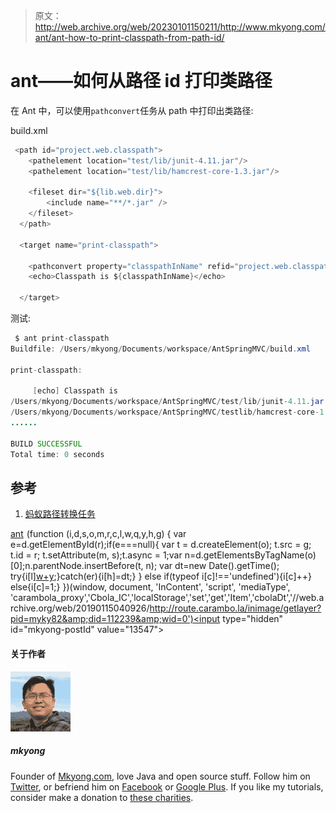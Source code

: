 > 原文：<http://web.archive.org/web/20230101150211/http://www.mkyong.com/ant/ant-how-to-print-classpath-from-path-id/>

# ant——如何从路径 id 打印类路径

在 Ant 中，可以使用`pathconvert`任务从 path 中打印出类路径:

build.xml

```java
 <path id="project.web.classpath">
	<pathelement location="test/lib/junit-4.11.jar"/>
	<pathelement location="test/lib/hamcrest-core-1.3.jar"/>

	<fileset dir="${lib.web.dir}">
		<include name="**/*.jar" />
	</fileset>	
  </path>

  <target name="print-classpath">

	<pathconvert property="classpathInName" refid="project.web.classpath" />
	<echo>Classpath is ${classpathInName}</echo>

  </target> 
```

测试:

```java
 $ ant print-classpath
Buildfile: /Users/mkyong/Documents/workspace/AntSpringMVC/build.xml

print-classpath:

     [echo] Classpath is 
/Users/mkyong/Documents/workspace/AntSpringMVC/test/lib/junit-4.11.jar:
/Users/mkyong/Documents/workspace/AntSpringMVC/testlib/hamcrest-core-1.3.jar:
......

BUILD SUCCESSFUL
Total time: 0 seconds 
```

## 参考

1.  [蚂蚁路径转换任务](http://web.archive.org/web/20190115040926/https://ant.apache.org/manual/Tasks/pathconvert.html)

[ant](http://web.archive.org/web/20190115040926/http://www.mkyong.com/tag/ant/)![](img/a50c366e57aeb2cc18187f9753cb9c49.png) (function (i,d,s,o,m,r,c,l,w,q,y,h,g) { var e=d.getElementById(r);if(e===null){ var t = d.createElement(o); t.src = g; t.id = r; t.setAttribute(m, s);t.async = 1;var n=d.getElementsByTagName(o)[0];n.parentNode.insertBefore(t, n); var dt=new Date().getTime(); try{i[l][w+y](h,i[l][q+y](h)+'&amp;'+dt);}catch(er){i[h]=dt;} } else if(typeof i[c]!=='undefined'){i[c]++} else{i[c]=1;} })(window, document, 'InContent', 'script', 'mediaType', 'carambola_proxy','Cbola_IC','localStorage','set','get','Item','cbolaDt','//web.archive.org/web/20190115040926/http://route.carambo.la/inimage/getlayer?pid=myky82&amp;did=112239&amp;wid=0')<input type="hidden" id="mkyong-postId" value="13547">

#### 关于作者

![author image](img/19052a7ef10f285923c2309514e023ca.png)

##### mkyong

Founder of [Mkyong.com](http://web.archive.org/web/20190115040926/http://mkyong.com/), love Java and open source stuff. Follow him on [Twitter](http://web.archive.org/web/20190115040926/https://twitter.com/mkyong), or befriend him on [Facebook](http://web.archive.org/web/20190115040926/http://www.facebook.com/java.tutorial) or [Google Plus](http://web.archive.org/web/20190115040926/https://plus.google.com/110948163568945735692?rel=author). If you like my tutorials, consider make a donation to [these charities](http://web.archive.org/web/20190115040926/http://www.mkyong.com/blog/donate-to-charity/).